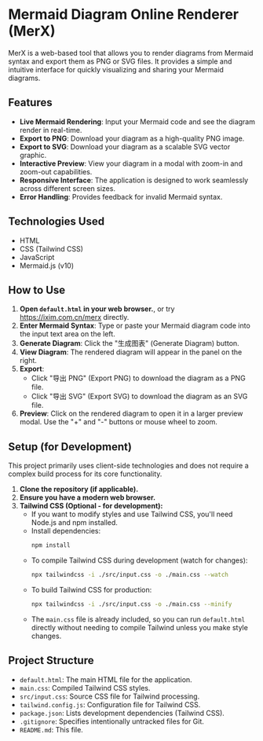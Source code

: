 # Mermaid Diagram Online Renderer (MerX)

MerX is a web-based tool that allows you to render diagrams from Mermaid syntax and export them as PNG or SVG files. It provides a simple and intuitive interface for quickly visualizing and sharing your Mermaid diagrams.

## Features

-   **Live Mermaid Rendering**: Input your Mermaid code and see the diagram render in real-time.
-   **Export to PNG**: Download your diagram as a high-quality PNG image.
-   **Export to SVG**: Download your diagram as a scalable SVG vector graphic.
-   **Interactive Preview**: View your diagram in a modal with zoom-in and zoom-out capabilities.
-   **Responsive Interface**: The application is designed to work seamlessly across different screen sizes.
-   **Error Handling**: Provides feedback for invalid Mermaid syntax.

## Technologies Used

-   HTML
-   CSS (Tailwind CSS)
-   JavaScript
-   Mermaid.js (v10)

## How to Use

1.  **Open `default.html` in your web browser.**, or try https://ixim.com.cn/merx directly.
2.  **Enter Mermaid Syntax**: Type or paste your Mermaid diagram code into the input text area on the left.
3.  **Generate Diagram**: Click the "生成图表" (Generate Diagram) button.
4.  **View Diagram**: The rendered diagram will appear in the panel on the right.
5.  **Export**:
    *   Click "导出 PNG" (Export PNG) to download the diagram as a PNG file.
    *   Click "导出 SVG" (Export SVG) to download the diagram as an SVG file.
6.  **Preview**: Click on the rendered diagram to open it in a larger preview modal. Use the "+" and "-" buttons or mouse wheel to zoom.

## Setup (for Development)

This project primarily uses client-side technologies and does not require a complex build process for its core functionality.

1.  **Clone the repository (if applicable).**
2.  **Ensure you have a modern web browser.**
3.  **Tailwind CSS (Optional - for development):**
    *   If you want to modify styles and use Tailwind CSS, you'll need Node.js and npm installed.
    *   Install dependencies:
        ```bash
        npm install
        ```
    *   To compile Tailwind CSS during development (watch for changes):
        ```bash
        npx tailwindcss -i ./src/input.css -o ./main.css --watch
        ```
    *   To build Tailwind CSS for production:
        ```bash
        npx tailwindcss -i ./src/input.css -o ./main.css --minify
        ```
    *   The `main.css` file is already included, so you can run `default.html` directly without needing to compile Tailwind unless you make style changes.

## Project Structure

-   `default.html`: The main HTML file for the application.
-   `main.css`: Compiled Tailwind CSS styles.
-   `src/input.css`: Source CSS file for Tailwind processing.
-   `tailwind.config.js`: Configuration file for Tailwind CSS.
-   `package.json`: Lists development dependencies (Tailwind CSS).
-   `.gitignore`: Specifies intentionally untracked files for Git.
-   `README.md`: This file.
